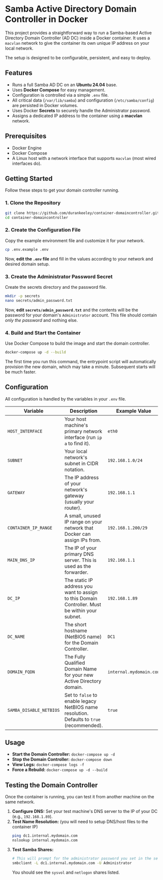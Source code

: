 # Samba Active Directory Domain Controller in Docker

This project provides a straightforward way to run a Samba-based Active Directory Domain Controller (AD DC) inside a Docker container. It uses a `macvlan` network to give the container its own unique IP address on your local network.

The setup is designed to be configurable, persistent, and easy to deploy.

## Features

-   Runs a full Samba AD DC on an **Ubuntu 24.04** base.
-   Uses **Docker Compose** for easy management.
-   Configuration is controlled via a simple `.env` file.
-   All critical data (`/var/lib/samba`) and configuration (`/etc/samba/config`) are persisted in Docker volumes.
-   Uses Docker **Secrets** to securely handle the Administrator password.
-   Assigns a dedicated IP address to the container using a **macvlan** network.

## Prerequisites

-   Docker Engine
-   Docker Compose
-   A Linux host with a network interface that supports `macvlan` (most wired interfaces do).

## Getting Started

Follow these steps to get your domain controller running.

### 1. Clone the Repository

```bash
git clone https://github.com/durankeeley/container-domaincontroller.git
cd container-domaincontroller
```

### 2. Create the Configuration File

Copy the example environment file and customize it for your network.

```bash
cp .env.example .env
```

Now, **edit the `.env` file** and fill in the values according to your network and desired domain setup.

### 3. Create the Administrator Password Secret

Create the secrets directory and the password file.

```bash
mkdir -p secrets
nano secrets/admin_password.txt
```

Now, **edit `secrets/admin_password.txt`** and the contents will be the password for your domain's `Administrator` account. This file should contain *only the password* and nothing else.

### 4. Build and Start the Container

Use Docker Compose to build the image and start the domain controller.

```bash
docker-compose up -d --build
```

The first time you run this command, the entrypoint script will automatically provision the new domain, which may take a minute. Subsequent starts will be much faster.

## Configuration

All configuration is handled by the variables in your `.env` file.

| Variable                | Description                                                                                              | Example Value              |
| ----------------------- | -------------------------------------------------------------------------------------------------------- | -------------------------- |
| `HOST_INTERFACE`        | Your host machine's primary network interface (run `ip a` to find it).                                   | `eth0`                     |
| `SUBNET`                | Your local network's subnet in CIDR notation.                                                            | `192.168.1.0/24`           |
| `GATEWAY`               | The IP address of your network's gateway (usually your router).                                          | `192.168.1.1`              |
| `CONTAINER_IP_RANGE`    | A small, unused IP range on your network that Docker can assign IPs from.                                | `192.168.1.200/29`         |
| `MAIN_DNS_IP`           | The IP of your primary DNS server. This is used as the forwarder.                                        | `192.168.1.1`              |
| `DC_IP`                 | The static IP address you want to assign to this Domain Controller. Must be within your subnet.          | `192.168.1.89`             |
| `DC_NAME`               | The short hostname (NetBIOS name) for the Domain Controller.                                             | `DC1`                      |
| `DOMAIN_FQDN`           | The Fully Qualified Domain Name for your new Active Directory domain.                                    | `internal.mydomain.com`    |
| `SAMBA_DISABLE_NETBIOS` | Set to `false` to enable legacy NetBIOS name resolution. Defaults to `true` (recommended).               | `true`                     |

## Usage

-   **Start the Domain Controller:** `docker-compose up -d`
-   **Stop the Domain Controller:** `docker-compose down`
-   **View Logs:** `docker-compose logs -f`
-   **Force a Rebuild:** `docker-compose up -d --build`

## Testing the Domain Controller

Once the container is running, you can test it from another machine on the same network.

1.  **Configure DNS:** Set your test machine's DNS server to the IP of your DC (e.g., `192.168.1.89`).
2.  **Test Name Resolution:** (you will need to setup DNS/host files to the container IP)
    ```bash
    ping dc1.internal.mydomain.com
    nslookup internal.mydomain.com
    ```
3.  **Test Samba Shares:**
    ```bash
    # This will prompt for the administrator password you set in the secrets file.
    smbclient -L dc1.internal.mydomain.com -U Administrator
    ```
    You should see the `sysvol` and `netlogon` shares listed.
